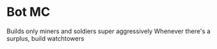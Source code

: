 # Bot MC

Builds only miners and soldiers super aggressively
Whenever there's a surplus, build watchtowers